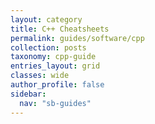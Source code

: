 ```yaml
---
layout: category
title: C++ Cheatsheets
permalink: guides/software/cpp
collection: posts
taxonomy: cpp-guide
entries_layout: grid
classes: wide
author_profile: false
sidebar:
  nav: "sb-guides"
---
```


